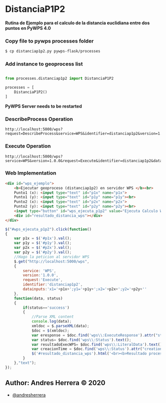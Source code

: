 # DistanciaP1P2

**Rutina de Ejemplo para el calculo de la distancia euclidiana entre dos puntos en PyWPS 4.0**

### Copy file to pywps processes folder
```bash
$ cp distanciap1p2.py pywps-flask/processes
```

### Add instance to geoprocess list

```python

from processes.distanciap1p2 import DistanciaP1P2

processes = [
	DistanciaP1P2()
]
```

**PyWPS Server needs to be restarted**


### DescribeProcess Operation
```
http://localhost:5000/wps?request=DescribeProcess&service=WPS&identifier=distanciap1p2&version=1.0.0
```

### Execute Operation
```
http://localhost:5000/wps?service=WPS&version=1.0.0&request=Execute&identifier=distanciap1p2&dataInputs=x1=100;y1=200;x2=300;y2=788
```

### Web Implementation

```html
<div id="wps_ejemplo">
	<b>Ejecutar geoproceso (distanciap1p2) en servidor WPS </b><br>
	Punto1 (x): <input type="text" id="p1x" name="p1x"> 
	Punto1 (y): <input type="text" id="p1y" name="p1y"><br>
	Punto2 (x): <input type="text" id="p2x" name="p2x"> 
	Punto2 (y): <input type="text" id="p2y" name="p2y"><br>
	<input type="button" id="wps_ejecuta_p1p2" value="Ejecuta Calculo WPS">
	<div id="resultado_distancia_wps"></div>
</div>
```

```javascript
$("#wps_ejecuta_p1p2").click(function() 
{
	var p1x = $('#p1x').val();
	var p1y = $('#p1y').val();
	var p2x = $('#p2x').val();
	var p2y = $('#p2y').val();
	//Hago la peticion al servidor WPS
	$.get("http://localhost:5000/wps",
	{
		service: 'WPS', 
		version:'1.0.0',
		request:'Execute',
		identifier:'distanciap1p2',
		datainputs:'x1='+p1x+';y1='+p1y+';x2='+p2x+';y2='+p2y+''
	},
	function(data, status)
	{
		if(status=='success')
		{
			//Parse XML content
			console.log(data);
			xmldoc = $.parseXML(data);
			$doc = $(xmldoc);
			var eresponse = $doc.find('wps\\:ExecuteResponse').attr("statusLocation");
			var status= $doc.find('wps\\:Status').text();
			var resultadoExecWPS= $doc.find('wps\\:LiteralData').text();
			var creacionTime = $doc.find('wps\\:Status').attr("creationTime");
			$('#resultado_distancia_wps').html('<br><b>Resultado proceso mediante WPS</b><br>'+resultadoExecWPS+'<br> Creation Time: '+creacionTime);
		}
	},"text");
});
```

## Author: Andres Herrera &copy; 2020

* [@andresherrera](https://twitter.com/andresherrera)